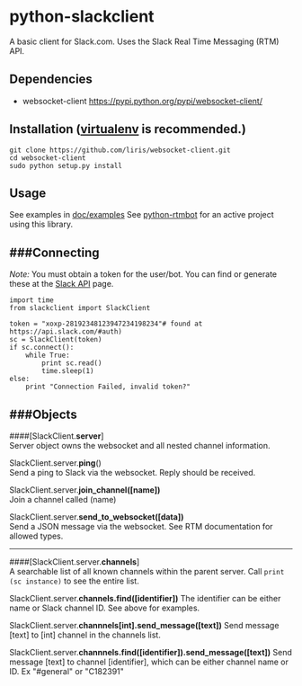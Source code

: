 python-slackclient
================
A basic client for Slack.com. Uses the Slack Real Time Messaging (RTM) API.

Dependencies
----------
* websocket-client https://pypi.python.org/pypi/websocket-client/

Installation ([virtualenv](http://virtualenv.readthedocs.org/en/latest/) is recommended.)
-----------

    git clone https://github.com/liris/websocket-client.git
    cd websocket-client
    sudo python setup.py install
  
Usage
-----
See examples in [doc/examples](doc/examples/)
See [python-rtmbot](https://github.com/slackhq/python-rtmbot/) for an active project using this library.

###Connecting
---------
_Note:_ You must obtain a token for the user/bot. You can find or generate these at the [Slack API](https://api.slack.com/#auth) page.

    import time
    from slackclient import SlackClient
    
    token = "xoxp-28192348123947234198234"# found at https://api.slack.com/#auth)
    sc = SlackClient(token)
    if sc.connect():
        while True:
            print sc.read()
            time.sleep(1)
    else:
        print "Connection Failed, invalid token?"
    

###Objects
-----------

####[SlackClient.**server**]  
Server object owns the websocket and all nested channel information.

SlackClient.server.**ping**()  
Send a ping to Slack via the websocket. Reply should be received.

SlackClient.server.**join_channel([name])**  
Join a channel called (name)

SlackClient.server.**send_to_websocket([data])**  
Send a JSON message via the websocket. See RTM documentation for allowed types.

-----------

####[SlackClient.server.**channels**]  
A searchable list of all known channels within the parent server. Call `print (sc instance)` to see the entire list.

SlackClient.server.**channels.find([identifier])**
The identifier can be either name or Slack channel ID. See above for examples.

SlackClient.server.**channnels[int].send_message([text])**
Send message [text] to [int] channel in the channels list.

SlackClient.server.**channnels.find([identifier]).send_message([text])**
Send message [text] to channel [identifier], which can be either channel name or ID. Ex "#general" or "C182391"
